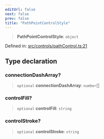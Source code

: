 ```yaml
---
editUrl: false
next: false
prev: false
title: "PathPointControlStyle"
---
```


> **PathPointControlStyle**: `object`

Defined in: [src/controls/pathControl.ts:21](https://github.com/fabricjs/fabric.js/blob/8748628df7e9de00ba77413bfc3ad9e9fe9d4f30/src/controls/pathControl.ts#L21)

## Type declaration

### connectionDashArray?

> `optional` **connectionDashArray**: `number`[]

### controlFill?

> `optional` **controlFill**: `string`

### controlStroke?

> `optional` **controlStroke**: `string`
